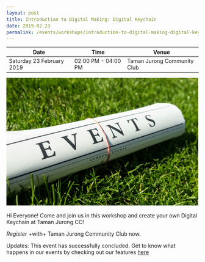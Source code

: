 ```yaml
---
layout: post
title: Introduction to Digital Making: Digital Keychain
date: 2019-02-23
permalink: /events/workshops/introduction-to-digital-making-digital-keychain
---
```


| Date | Time | Venue |
|--------|---|---|
| Saturday 23 February 2019 | 02:00 PM - 04:00 PM | Taman Jurong Community Club |

![hi](/images/events/generic-event-image.jpg)

Hi Everyone! Come and join us in this workshop and create your own Digital Keychain at Taman Jurong CC!

*Register* +with+ Taman Jurong Community Club now.


Updates: This event has successfully concluded. Get to know what happens in our events by checking out our features <a href="https://isomer-dlp-staging.netlify.com/stories/features/" target="_blank">here</a>
